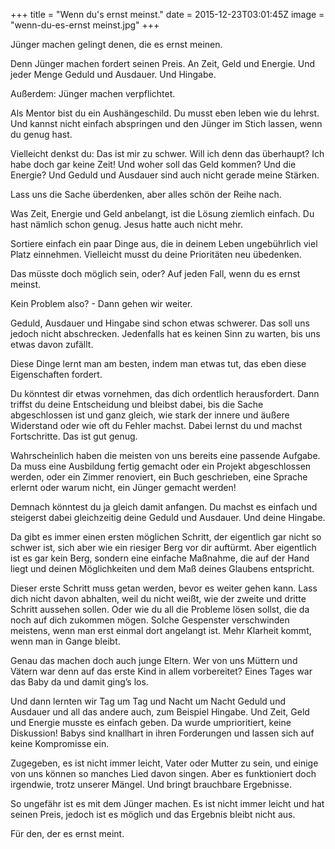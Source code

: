 +++
title = "Wenn du's ernst meinst."
date = 2015-12-23T03:01:45Z
image = "wenn-du-es-ernst meinst.jpg"
+++

Jünger machen gelingt denen, die es ernst meinen.

Denn Jünger machen fordert seinen Preis. An Zeit, Geld und Energie. Und jeder Menge Geduld und Ausdauer. Und Hingabe.

Außerdem: Jünger machen verpflichtet.

Als Mentor bist du ein Aushängeschild. Du musst eben leben wie du lehrst. Und kannst nicht einfach abspringen und den Jünger im Stich lassen, wenn du genug hast.

Vielleicht denkst du: Das ist mir zu schwer. Will ich denn das überhaupt? Ich habe doch gar keine Zeit! Und woher soll das Geld kommen? Und die Energie? Und Geduld und Ausdauer sind auch nicht gerade meine Stärken.

Lass uns die Sache überdenken, aber alles schön der Reihe nach.

Was Zeit, Energie und Geld anbelangt, ist die Lösung ziemlich einfach. Du hast nämlich schon genug. Jesus hatte auch nicht mehr.

Sortiere einfach ein paar Dinge aus, die in deinem Leben ungebührlich viel Platz einnehmen. Vielleicht musst du deine Prioritäten neu übedenken.

Das müsste doch möglich sein, oder? Auf jeden Fall, wenn du es ernst meinst.

Kein Problem also? - Dann gehen wir weiter.

Geduld, Ausdauer und Hingabe sind schon etwas schwerer. Das soll uns jedoch nicht abschrecken. Jedenfalls hat es keinen Sinn zu warten, bis uns etwas davon zufällt.

Diese Dinge lernt man am besten, indem man etwas tut, das eben diese Eigenschaften fordert.

Du könntest dir etwas vornehmen, das dich ordentlich herausfordert. Dann triffst du deine Entscheidung und bleibst dabei, bis die Sache abgeschlossen ist und ganz gleich, wie stark der innere und äußere Widerstand oder wie oft du Fehler machst. Dabei lernst du und machst Fortschritte. Das ist gut genug.

Wahrscheinlich haben die meisten von uns bereits eine passende Aufgabe. Da muss eine Ausbildung fertig gemacht oder ein Projekt abgeschlossen werden, oder ein Zimmer renoviert, ein Buch geschrieben, eine Sprache erlernt oder warum nicht, ein Jünger gemacht werden!

Demnach könntest du ja gleich damit anfangen. Du machst es einfach und steigerst dabei gleichzeitig deine Geduld und Ausdauer. Und deine Hingabe.

Da gibt es immer einen ersten möglichen Schritt, der eigentlich gar nicht so schwer ist, sich aber wie ein riesiger Berg vor dir auftürmt. Aber eigentlich ist es gar kein Berg, sondern eine einfache Maßnahme, die auf der Hand liegt und deinen Möglichkeiten und dem Maß deines Glaubens entspricht.

Dieser erste Schritt muss getan werden, bevor es weiter gehen kann. Lass dich nicht davon abhalten, weil du nicht weißt, wie der zweite und dritte Schritt aussehen sollen. Oder wie du all die Probleme lösen sollst, die da noch auf dich zukommen mögen. Solche Gespenster verschwinden meistens, wenn man erst einmal dort angelangt ist. Mehr Klarheit kommt, wenn man in Gange bleibt.

Genau das machen doch auch junge Eltern. Wer von uns Müttern und Vätern war denn auf das erste Kind in allem vorbereitet? Eines Tages war das Baby da und damit ging’s los.

Und dann lernten wir Tag um Tag und Nacht um Nacht Geduld und Ausdauer und all das andere auch, zum Beispiel Hingabe. Und Zeit, Geld und Energie musste es einfach geben. Da wurde umprioritiert, keine Diskussion! Babys sind knallhart in ihren Forderungen und lassen sich auf keine Kompromisse ein.

Zugegeben, es ist nicht immer leicht, Vater oder Mutter zu sein, und einige von uns können so manches Lied davon singen. Aber es funktioniert doch irgendwie, trotz unserer Mängel. Und bringt brauchbare Ergebnisse.

So ungefähr ist es mit dem Jünger machen. Es ist nicht immer leicht und hat seinen Preis, jedoch ist es möglich und das Ergebnis bleibt nicht aus.

Für den, der es ernst meint.
